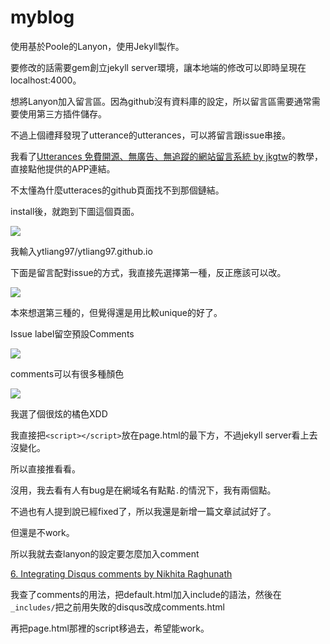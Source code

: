 # myblog


使用基於Poole的Lanyon，使用Jekyll製作。

要修改的話需要gem創立jekyll server環境，讓本地端的修改可以即時呈現在localhost:4000。

想將Lanyon加入留言區。因為github沒有資料庫的設定，所以留言區需要通常需要使用第三方插件儲存。

不過上個禮拜發現了utterance的utterances，可以將留言跟issue串接。

我看了[Utterances 免費開源、無廣告、無追蹤的網站留言系統 by jkgtw](https://www.jkg.tw/p3350/)的教學，直接點他提供的APP連結。

不太懂為什麼utteraces的github頁面找不到那個鏈結。

install後，就跑到下圖這個頁面。

![](https://i.imgur.com/4G7u8z9.png)

我輸入ytliang97/ytliang97.github.io


下面是留言配對issue的方式，我直接先選擇第一種，反正應該可以改。

![](https://i.imgur.com/E7od2Ug.png)

本來想選第三種的，但覺得還是用比較unique的好了。



Issue label留空預設Comments

![](https://i.imgur.com/kh85z0i.png)


comments可以有很多種顏色

![](https://i.imgur.com/B68PRUD.png)

我選了個很炫的橘色XDD


我直接把`<script></script>`放在page.html的最下方，不過jekyll server看上去沒變化。

所以直接推看看。


沒用，我去看有人有bug是在網域名有點點`.`的情況下，我有兩個點。

不過也有人提到說已經fixed了，所以我還是新增一篇文章試試好了。


但還是不work。


所以我就去查lanyon的設定要怎麼加入comment

[6. Integrating Disqus comments by Nikhita Raghunath](https://www.nikhita.dev/build-blog-using-github-jekyll#disqus)

我查了comments的用法，把default.html加入include的語法，然後在`_includes/`把之前用失敗的disqus改成comments.html

再把page.html那裡的script移過去，希望能work。